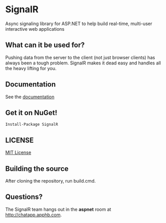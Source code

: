 # SignalR 
Async signaling library for ASP.NET to help build real-time, multi-user interactive web applications

## What can it be used for?
Pushing data from the server to the client (not just browser clients) has always been a tough problem. SignalR makes 
it dead easy and handles all the heavy lifting for you.

## Documentation
See the [documentation](https://github.com/SignalR/SignalR/wiki)

## Get it on NuGet!

    Install-Package SignalR

## LICENSE
[MIT License](https://github.com/SignalR/SignalR/blob/master/LICENSE.md)

## Building the source
After cloning the repository, run build.cmd.

## Questions?
The SignalR team hangs out in the **aspnet** room at http://chatapp.apphb.com.
